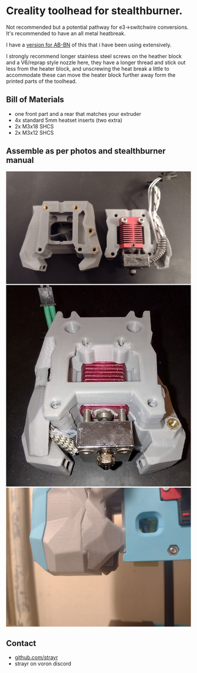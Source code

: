 # Creality toolhead for stealthburner.

Not recommended but a potential pathway for e3->switchwire conversions. It's recommended to have an all metal heatbreak.

I have a [version for AB-BN](https://github.com/strayr/voron-afterburner-ender3/tree/main/AA-BN-30_toolhead) of this that i have been using extensively.

I strongly recommend longer stainless steel screws on the heather block and a V6/reprap style nozzle here, they have a longer thread and stick out less from the heater block, and unscrewing the heat break a little to accommodate these can move the heater block further away form the printed parts of the toolhead.

## Bill of Materials
* one front part and a rear that matches your extruder
* 4x standard 5mm heatset inserts (two extra)
* 2x M3x18 SHCS
* 2x M3x12 SHCS

## Assemble as per photos and stealthburner manual

<img src="img/E3_toolhead_open.jpg"/>

<img src="img/E3_toolhead_rear.jpg"/>

<img src="img/in_use.jpg"/>

## Contact 
* [github.com/strayr](https://github.com/strayr)
* strayr on voron discord 